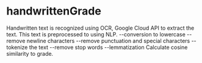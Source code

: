 ﻿# handwrittenGrade
Handwritten text is recognized using OCR, Google Cloud API to extract the text.
This text is preprocessed to using NLP.
--conversion to lowercase
--remove newline characters
--remove punctuation and special characters
--tokenize the text
 --remove stop words
 --lemmatization
 Calculate cosine similarity to grade.
